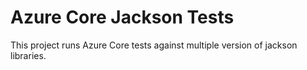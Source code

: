 # Azure Core Jackson Tests

This project runs Azure Core tests against multiple version of jackson libraries.